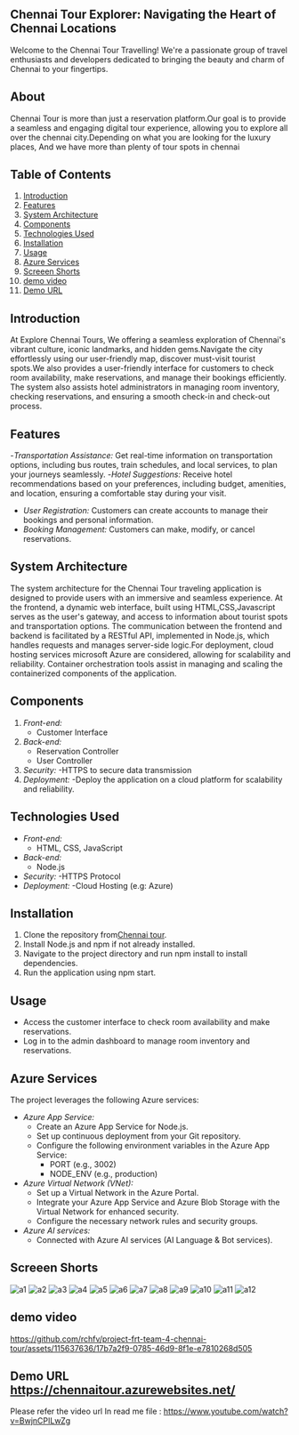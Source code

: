 ## Chennai Tour Explorer: Navigating the Heart of Chennai Locations
Welcome to the Chennai Tour Travelling! We're a passionate group of travel enthusiasts and developers dedicated to bringing the beauty and charm of Chennai to your fingertips.
## About
Chennai Tour is more than just a reservation platform.Our goal is to provide a seamless and engaging digital tour experience, allowing you to explore all over the chennai city.Depending on what you are looking for the luxury places, And we have more than plenty of tour spots in chennai

## Table of Contents
1. [Introduction](#introduction)
2. [Features](#features)
3. [System Architecture](#system-architecture)
4. [Components](#components)
5. [Technologies Used](#technologies-used)
6. [Installation](#installation)
7. [Usage](#usage)
8. [Azure Services](#azure-services)
9. [Screeen Shorts](#Screeen-Shorts)
10. [demo video](#demo-video)
11. [Demo URL](#demo-url)


## Introduction

At Explore Chennai Tours, We offering a seamless exploration of Chennai's vibrant culture, iconic landmarks, and hidden gems.Navigate the city effortlessly 
using our user-friendly map, discover must-visit tourist spots.We also provides a user-friendly interface for customers to check room availability, make reservations, 
and manage their bookings efficiently. The system also assists hotel administrators in managing room inventory, checking reservations, and ensuring a 
smooth check-in and check-out process.

                                                                                                                                            
## Features

-*Transportation Assistance:* Get real-time information on transportation options, including bus routes, train schedules, and local services, to plan your journeys seamlessly.
-*Hotel Suggestions:* Receive hotel recommendations based on your preferences, including budget, amenities, and location, ensuring a comfortable stay during your visit.
- *User Registration:* Customers can create accounts to manage their bookings and personal information.
- *Booking Management:* Customers can make, modify, or cancel reservations.


## System Architecture

The system architecture for the Chennai Tour traveling application is designed to provide users with an immersive and seamless experience. At the frontend, a dynamic web interface, built using HTML,CSS,Javascript serves as the user's gateway, and access to information about tourist spots and transportation options. 
The communication between the frontend and backend is facilitated by a RESTful API, implemented in Node.js, which handles requests and manages server-side logic.For deployment, cloud hosting services microsoft Azure are considered, allowing for scalability and reliability. Container orchestration tools assist in managing and scaling the containerized components of the application.

## Components

1. *Front-end:*
   - Customer Interface
2. *Back-end:*
   - Reservation Controller
   - User Controller
3. *Security:*
   -HTTPS to secure data transmission
4. *Deployment:*
   -Deploy the application on a cloud 
    platform for scalability and reliability.

## Technologies Used

- *Front-end:*
  - HTML, CSS, JavaScript 
- *Back-end:*
  - Node.js 
- *Security:*
  -HTTPS Protocol
- *Deployment:*
  -Cloud Hosting (e.g: Azure)


## Installation

1. Clone the repository from[Chennai tour](https://github.com/rchfv/project-frt-team-4-chennai-tour/edit/main/README.md).
2. Install Node.js and npm if not already installed.
3. Navigate to the project directory and run npm install to install dependencies.
4. Run the application using npm start.

## Usage

- Access the customer interface to check room availability and make reservations.
- Log in to the admin dashboard to manage room inventory and reservations.

## Azure Services

The project leverages the following Azure services:

- *Azure App Service:*
  - Create an Azure App Service for Node.js.
  - Set up continuous deployment from your Git repository.
  - Configure the following environment variables in the Azure App Service: 
    - PORT (e.g., 3002)
    - NODE_ENV (e.g., production)
- *Azure Virtual Network (VNet):*
  - Set up a Virtual Network in the Azure Portal.
  - Integrate your Azure App Service and Azure Blob Storage with the Virtual Network for enhanced security.
  - Configure the necessary network rules and security groups.
- *Azure AI services:*
  - Connected with Azure AI services (AI Language & Bot services).
## Screeen Shorts
![a1](https://github.com/rchfv/project-frt-team-4-chennai-tour/assets/115637636/58175db6-ca2b-4240-a9c2-627af81d0bca)
![a2](https://github.com/rchfv/project-frt-team-4-chennai-tour/assets/115637636/59d49e61-0fe3-4e3a-8c9e-b99fb431445a)
![a3](https://github.com/rchfv/project-frt-team-4-chennai-tour/assets/115637636/87e8ef6d-e1f2-4e82-94b8-3933d0fef190)
![a4](https://github.com/rchfv/project-frt-team-4-chennai-tour/assets/115637636/5ef1d339-e40c-451b-b190-5354219fe4f2)
![a5](https://github.com/rchfv/project-frt-team-4-chennai-tour/assets/115637636/6ec1e911-d164-489c-82e5-8c6ad3bbe8ab)
![a6](https://github.com/rchfv/project-frt-team-4-chennai-tour/assets/115637636/d182fa74-5f33-4913-80ec-e58b8d70b5fd)
![a7](https://github.com/rchfv/project-frt-team-4-chennai-tour/assets/115637636/1c849178-1fdd-4f27-b92b-125ee7034a0a)
![a8](https://github.com/rchfv/project-frt-team-4-chennai-tour/assets/115637636/fe6f98ce-d735-481f-ab1a-b788dae4a102)
![a9](https://github.com/rchfv/project-frt-team-4-chennai-tour/assets/115637636/ac35d290-eb5e-46e0-9c64-d77187bc919e)
![a10
](https://github.com/rchfv/project-frt-team-4-chennai-tour/assets/115637636/93eb8a51-6d79-448a-9d93-5fecf556f36d)
![a11](https://github.com/rchfv/project-frt-team-4-chennai-tour/assets/115637636/772db166-fb4c-41f6-9566-db0101457df3)
![a12](https://github.com/rchfv/project-frt-team-4-chennai-tour/assets/115637636/943f84e3-68d9-42c2-bbd5-d6ddb59a7c1f)




##  demo video


https://github.com/rchfv/project-frt-team-4-chennai-tour/assets/115637636/17b7a2f9-0785-46d9-8f1e-e7810268d505
    
##  Demo URL https://chennaitour.azurewebsites.net/



Please refer the video url In read me file : https://www.youtube.com/watch?v=BwjnCPILwZg 
